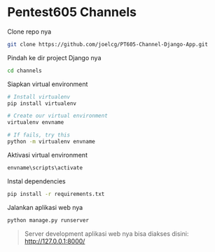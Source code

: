 # Pentest605 Channels

Clone repo nya
```bash
git clone https://github.com/joelcg/PT605-Channel-Django-App.git

```

Pindah ke dir project Django nya
```bash
cd channels

```

Siapkan virtual environment
```bash
# Install virtualenv
pip install virtualenv

# Create our virtual environment
virtualenv envname

# If fails, try this
python -m virtualenv envname

```

Aktivasi virtual environment
```bash
envname\scripts\activate

```

Instal dependencies
```bash
pip install -r requirements.txt

```

Jalankan aplikasi web nya
```bash
python manage.py runserver

```

> Server development aplikasi web nya bisa diakses disini: http://127.0.0.1:8000/